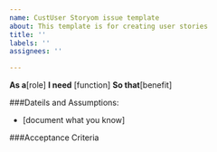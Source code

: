 ```yaml
---
name: CustUser Storyom issue template
about: This template is for creating user stories
title: ''
labels: ''
assignees: ''

---
```


**As a**[role]
**I need** [function]
**So that**[benefit]

###Dateils and Assumptions:
* [document what you know]

###Acceptance Criteria
